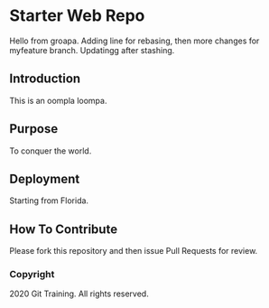 # Starter Web Repo

Hello from groapa. Adding line for rebasing, then  more changes for myfeature branch. Updatingg after stashing.

## Introduction

This is an oompla loompa.

## Purpose

To conquer the world.

## Deployment

Starting from Florida.

## How To Contribute

Please fork this repository and then issue Pull Requests for review.

### Copyright

2020 Git Training. All rights reserved.